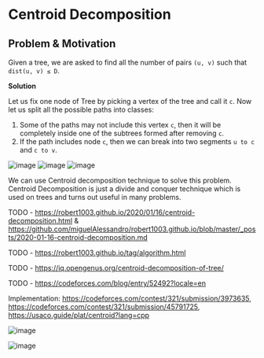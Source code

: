 # Centroid Decomposition

## Problem & Motivation

Given a tree, we are asked to find all the number of pairs `(u, v)` such that `dist(u, v) ≤ D`.

**Solution**

Let us fix one node of Tree by picking a vertex of the tree and call it `c`. Now let us split all the possible paths into classes: 
1) Some of the paths may not include this vertex `c`, then it will be completely inside one of the subtrees formed after removing `c`.
2) If the path includes node `c`, then we can break into two segments `u to c` and `c to v`.

![image](https://user-images.githubusercontent.com/19663316/119270642-5029fd00-bc1b-11eb-8d9c-9143a631b52e.png)
![image](https://user-images.githubusercontent.com/19663316/119270647-57510b00-bc1b-11eb-8fb4-08779a76f9a9.png)
![image](https://user-images.githubusercontent.com/19663316/119270631-3e485a00-bc1b-11eb-9722-7521a300f3af.png)





We can use Centroid decomposition technique to solve this problem. Centroid Decomposition is just a divide and conquer technique which is used on trees and turns out useful in many problems.

TODO - https://robert1003.github.io/2020/01/16/centroid-decomposition.html & https://github.com/miguelAlessandro/robert1003.github.io/blob/master/_posts/2020-01-16-centroid-decomposition.md

TODO - https://robert1003.github.io/tag/algorithm.html

TODO - https://iq.opengenus.org/centroid-decomposition-of-tree/

TODO - https://codeforces.com/blog/entry/52492?locale=en

Implementation: https://codeforces.com/contest/321/submission/3973635, https://codeforces.com/contest/321/submission/45791725, https://usaco.guide/plat/centroid?lang=cpp

![image](https://user-images.githubusercontent.com/19663316/119269663-6aada780-bc16-11eb-8d91-051c2db7fbe3.png)

![image](https://user-images.githubusercontent.com/19663316/119269676-81ec9500-bc16-11eb-9448-ab4e7968c6b9.png)
